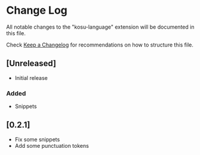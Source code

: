 # Change Log

All notable changes to the "kosu-language" extension will be documented in this file.

Check [Keep a Changelog](https://keepachangelog.com/) for recommendations on how to structure this file.

## [Unreleased]

- Initial release

### Added
- Snippets

## [0.2.1]
- Fix some snippets
- Add some punctuation tokens